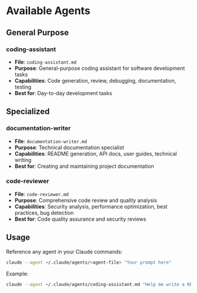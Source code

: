 # Available Agents

## General Purpose

### coding-assistant
- **File**: `coding-assistant.md`
- **Purpose**: General-purpose coding assistant for software development tasks
- **Capabilities**: Code generation, review, debugging, documentation, testing
- **Best for**: Day-to-day development tasks

## Specialized

### documentation-writer
- **File**: `documentation-writer.md`
- **Purpose**: Technical documentation specialist
- **Capabilities**: README generation, API docs, user guides, technical writing
- **Best for**: Creating and maintaining project documentation

### code-reviewer
- **File**: `code-reviewer.md`
- **Purpose**: Comprehensive code review and quality analysis
- **Capabilities**: Security analysis, performance optimization, best practices, bug detection
- **Best for**: Code quality assurance and security reviews

## Usage

Reference any agent in your Claude commands:

```bash
claude --agent ~/.claude/agents/<agent-file> "Your prompt here"
```

Example:
```bash
claude --agent ~/.claude/agents/coding-assistant.md "Help me write a REST API endpoint"
```